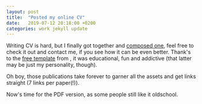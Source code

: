 ```yaml
---
layout: post
title:  "Posted my online CV"
date:   2019-07-12 20:18:00 +0200
categories: work jekyll update
---
```


Writing CV is hard, but I finally got together and [composed one](online-cv/), feel free to check it out and contact me, if you see how it can be even better.
Thank's to the [free template](https://github.com/sharu725/online-cv) from , it was educational, fun and addictive (that latter may be just my personality, though).

Oh boy, those publications take forever to garner all the assets and get links straight (7 links per paper(!)).

Now's time for the PDF version, as some people still like it oldschool.
